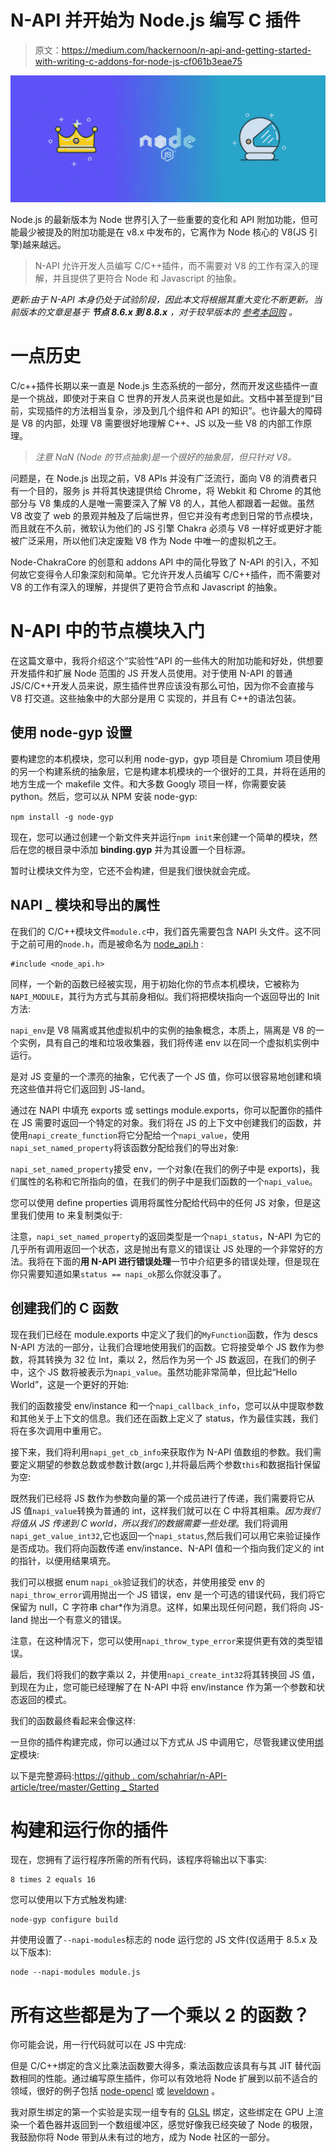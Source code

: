 # N-API 并开始为 Node.js 编写 C 插件

> 原文：<https://medium.com/hackernoon/n-api-and-getting-started-with-writing-c-addons-for-node-js-cf061b3eae75>

![](img/69001d9a51ff56fa067a22624447c8d5.png)

Node.js 的最新版本为 Node 世界引入了一些重要的变化和 API 附加功能，但可能最少被提及的附加功能是在 v8.x 中发布的，它离作为 Node 核心的 V8(JS 引擎)越来越远。

> N-API 允许开发人员编写 C/C++插件，而不需要对 V8 的工作有深入的理解，并且提供了更符合 Node 和 Javascript 的抽象。

*更新:由于 N-API 本身仍处于试验阶段，因此本文将根据其重大变化不断更新。当前版本的文章是基于* ***节点 8.6.x 到 8.8.x*** *，对于较早版本的* [*参考本回购*](https://github.com/schahriar/n-api-article) *。*

# 一点历史

C/c++插件长期以来一直是 Node.js 生态系统的一部分，然而开发这些插件一直是一个挑战，即使对于来自 C 世界的开发人员来说也是如此。文档中甚至提到“目前，实现插件的方法相当复杂，涉及到几个组件和 API 的知识”。也许最大的障碍是 V8 的内部，处理 V8 需要很好地理解 C++、JS 以及一些 V8 的内部工作原理。

> *注意 NaN (Node 的节点抽象)是一个很好的抽象层，但只针对 V8。*

问题是，在 Node.js 出现之前，V8 APIs 并没有广泛流行，面向 V8 的消费者只有一个目的，服务 js 并将其快速提供给 Chrome，将 Webkit 和 Chrome 的其他部分与 V8 集成的人是唯一需要深入了解 V8 的人，其他人都跟着一起做。虽然 V8 改变了 web 的景观并触及了后端世界，但它并没有考虑到日常的节点模块，而且就在不久前，微软认为他们的 JS 引擎 Chakra 必须与 V8 一样好或更好才能被广泛采用，所以他们决定废黜 V8 作为 Node 中唯一的虚拟机之王。

Node-ChakraCore 的创意和 addons API 中的简化导致了 N-API 的引入，不知何故它变得令人印象深刻和简单。它允许开发人员编写 C/C++插件，而不需要对 V8 的工作有深入的理解，并提供了更符合节点和 Javascript 的抽象。

# N-API 中的节点模块入门

在这篇文章中，我将介绍这个“实验性”API 的一些伟大的附加功能和好处，供想要开发插件和扩展 Node 范围的 JS 开发人员使用。对于使用 N-API 的普通 JS/C/C++开发人员来说，原生插件世界应该没有那么可怕，因为你不会直接与 V8 打交道。这些抽象中的大部分是用 C 实现的，并且有 C++的语法包装。

## 使用 node-gyp 设置

要构建您的本机模块，您可以利用 node-gyp，gyp 项目是 Chromium 项目使用的另一个构建系统的抽象层，它是构建本机模块的一个很好的工具，并将在适用的地方生成一个 makefile 文件。和大多数 Googly 项目一样，你需要安装 python。然后，您可以从 NPM 安装 node-gyp:

`npm install -g node-gyp`

现在，您可以通过创建一个新文件夹并运行`npm init`来创建一个简单的模块，然后在您的根目录中添加 **binding.gyp** 并为其设置一个目标源。

暂时让模块文件为空，它还不会构建，但是我们很快就会完成。

## NAPI _ 模块和导出的属性

在我们的 C/C++模块文件`module.c`中，我们首先需要包含 NAPI 头文件。这不同于之前可用的`node.h`，而是被命名为 [node_api.h](https://github.com/nodejs/node/blob/master/src/node_api.h) :

```
#include <node_api.h>
```

同样，一个新的函数已经被实现，用于初始化你的节点本机模块，它被称为`NAPI_MODULE`，其行为方式与其前身相似。我们将把模块指向一个返回导出的 Init 方法:

`napi_env`是 V8 隔离或其他虚拟机中的实例的抽象概念，本质上，隔离是 V8 的一个实例，具有自己的堆和垃圾收集器，我们将传递 env 以在同一个虚拟机实例中运行。

是对 JS 变量的一个漂亮的抽象，它代表了一个 JS 值，你可以很容易地创建和填充这些值并将它们返回到 JS-land。

通过在 NAPI 中填充 exports 或 settings module.exports，你可以配置你的插件在 JS 需要时返回一个特定的对象。我们将在 JS 的上下文中创建我们的函数，并使用`napi_create_function`将它分配给一个`napi_value`，使用`napi_set_named_property`将该函数分配给我们的导出对象:

`napi_set_named_property`接受 env，一个对象(在我们的例子中是 exports)，我们属性的名称和它所指向的值，在我们的例子中是我们函数的一个`napi_value`。

您可以使用 define properties 调用将属性分配给代码中的任何 JS 对象，但是这里我们使用 to 来复制类似于:

注意，`napi_set_named_property`的返回类型是一个`napi_status`，N-API 为它的几乎所有调用返回一个状态，这是抛出有意义的错误让 JS 处理的一个非常好的方法。我将在下面的**用 N-API 进行错误处理**一节中介绍更多的错误处理，但是现在你只需要知道如果`status == napi_ok`那么你就没事了。

## 创建我们的 C 函数

现在我们已经在 module.exports 中定义了我们的`MyFunction`函数，作为 descs N-API 方法的一部分，让我们合理地使用我们的函数。它将接受单个 JS 数作为参数，将其转换为 32 位 Int，乘以 2，然后作为另一个 JS 数返回，在我们的例子中，这个 JS 数将被表示为`napi_value`。虽然功能非常简单，但比起“Hello World”，这是一个更好的开始:

我们的函数接受 env/instance 和一个`napi_callback_info`，您可以从中提取参数和其他关于上下文的信息。我们还在函数上定义了 status，作为最佳实践，我们将在多次调用中重用它。

接下来，我们将利用`napi_get_cb_info`来获取作为 N-API 值数组的参数。我们需要定义期望的参数总数或参数计数(argc ),并将最后两个参数`this`和数据指针保留为空:

既然我们已经将 JS 数作为参数向量的第一个成员进行了传递，我们需要将它从 JS 值`napi_value`转换为普通的 int，这样我们就可以在 C 中将其相乘。*因为我们将值从 JS 传递到 C world，所以我们的数据需要一些处理*。我们将调用`napi_get_value_int32`,它也返回一个`napi_status`,然后我们可以用它来验证操作是否成功。我们将向函数传递 env/instance、N-API 值和一个指向我们定义的 int 的指针，以便用结果填充。

我们可以根据 enum `napi_ok`验证我们的状态，并使用接受 env 的`napi_throw_error`调用抛出一个 JS 错误，env 是一个可选的错误代码，我们将它保留为 null，C 字符串 char*作为消息。这样，如果出现任何问题，我们将向 JS-land 抛出一个有意义的错误。

注意，在这种情况下，您可以使用`napi_throw_type_error`来提供更有效的类型错误。

最后，我们将我们的数字乘以 2，并使用`napi_create_int32`将其转换回 JS 值，到现在为止，您可能已经理解了在 N-API 中将 env/instance 作为第一个参数和状态返回的模式。

我们的函数最终看起来会像这样:

一旦你的插件构建完成，你可以通过以下方式从 JS 中调用它，尽管我建议使用[绑定](https://www.npmjs.com/package/bindings)模块:

以下是完整源码:[https://github . com/schahriar/n-API-article/tree/master/Getting _ Started](https://github.com/schahriar/n-api-article/tree/master/Getting_Started)

# 构建和运行你的插件

现在，您拥有了运行程序所需的所有代码，该程序将输出以下事实:

```
8 times 2 equals 16
```

您可以使用以下方式触发构建:

```
node-gyp configure build
```

并使用设置了`--napi-modules`标志的 node 运行您的 JS 文件(仅适用于 8.5.x 及以下版本):

```
node --napi-modules module.js
```

# 所有这些都是为了一个乘以 2 的函数？

你可能会说，用一行代码就可以在 JS 中完成:

但是 C/C++绑定的含义比乘法函数要大得多，乘法函数应该具有与其 JIT 替代函数相同的性能。通过编写原生插件，你可以有效地将 Node 扩展到以前不适合的领域，很好的例子包括 [node-opencl](https://github.com/mikeseven/node-opencl) 或 [leveldown](https://github.com/boingoing/leveldown/) 。

我对原生绑定的第一个实验是实现一组专有的 [GLSL](https://en.wikipedia.org/wiki/OpenGL_Shading_Language) 绑定，这些绑定在 GPU 上渲染一个着色器并返回到一个数组缓冲区，感觉好像我已经突破了 Node 的极限，我鼓励你将 Node 带到从未有过的地方，成为 Node 社区的一部分。